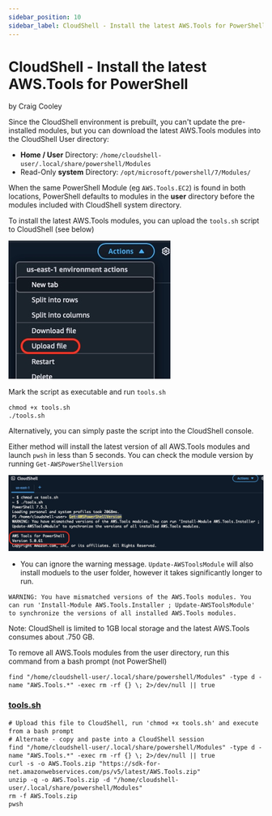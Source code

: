 ```yaml
---
sidebar_position: 10
sidebar_label: CloudShell - Install the latest AWS.Tools for PowerShell
---
```


# CloudShell - Install the latest AWS.Tools for PowerShell
by Craig Cooley

Since the CloudShell environment is prebuilt, you can't update the pre-installed modules, but you can download the latest AWS.Tools modules into the CloudShell User directory:

* **Home / User** Directory:  `/home/cloudshell-user/.local/share/powershell/Modules` 
* Read-Only **system** Directory: `/opt/microsoft/powershell/7/Modules/`

When the same PowerShell Module (eg `AWS.Tools.EC2`) is found in both locations, PowerShell defaults to modules in the **user** directory before the modules included with CloudShell system directory.

To install the latest AWS.Tools modules, you can upload the `tools.sh` script to CloudShell (see below)

![Update_PS_-_CloudShell.jpg](img/IMwhfypuGcRjaxpGXhbVM0kA.jpg)

Mark the script as executable and run `tools.sh`

```shell
chmod +x tools.sh
./tools.sh 
```

Alternatively, you can simply paste the script into the CloudShell console.

Either method will install the latest version of all AWS.Tools modules and launch `pwsh` in less than 5 seconds. 
You can check the module version by running `Get-AWSPowerShellVersion`

![Update_PS_-_CloudShell2.jpg](img/IMnqXkytfMTnmqu0a4jSnGOg.jpg)

* You can ignore the warning message. `Update-AWSToolsModule` will also install moduels to the user folder, however it takes significantly longer to run. 

```
WARNING: You have mismatched versions of the AWS.Tools modules. You can run 'Install-Module AWS.Tools.Installer ; Update-AWSToolsModule' to synchronize the versions of all installed AWS.Tools modules.
```

Note: CloudShell is limited to 1GB local storage and the latest AWS.Tools consumes about .750 GB.  

To remove all AWS.Tools modules from the user directory, run this command from a bash prompt (not PowerShell)
```shell
find "/home/cloudshell-user/.local/share/powershell/Modules" -type d -name "AWS.Tools.*" -exec rm -rf {} \; 2>/dev/null || true
```

### [tools.sh](https://gitlab.aws.dev/coolcrai/cloudshell-install-the-latest-aws-tools/-/raw/main/tools.sh?inline=false)
```shell
# Upload this file to CloudShell, run 'chmod +x tools.sh' and execute from a bash prompt
# Alternate - copy and paste into a CloudShell session
find "/home/cloudshell-user/.local/share/powershell/Modules" -type d -name "AWS.Tools.*" -exec rm -rf {} \; 2>/dev/null || true
curl -s -o AWS.Tools.zip "https://sdk-for-net.amazonwebservices.com/ps/v5/latest/AWS.Tools.zip"
unzip -q -o AWS.Tools.zip -d "/home/cloudshell-user/.local/share/powershell/Modules"
rm -f AWS.Tools.zip
pwsh
```